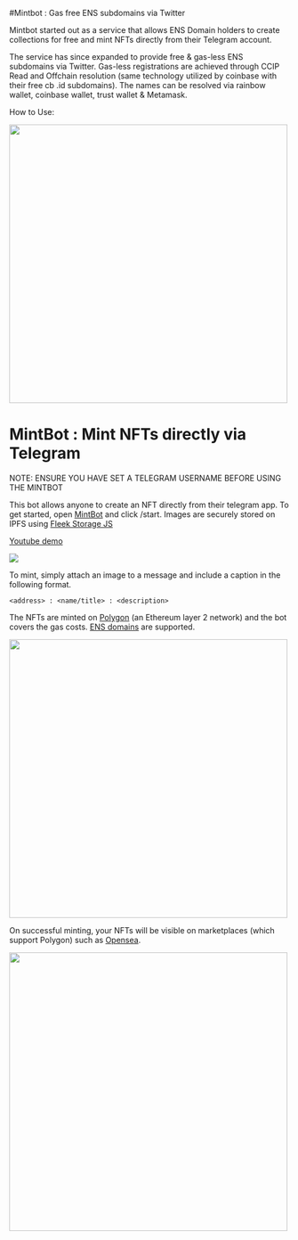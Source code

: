 #Mintbot : Gas free ENS subdomains via Twitter

Mintbot started out as a service that allows ENS Domain holders to create collections for free and mint NFTs directly from their Telegram account.

The service has since expanded to provide free & gas-less ENS subdomains via Twitter. Gas-less registrations are achieved through CCIP Read and Offchain resolution (same technology utilized by coinbase with their free cb .id subdomains). The names can be resolved via rainbow wallet, coinbase wallet, trust wallet & Metamask.

How to Use:

<img src="https://i.ibb.co/2qBdjGJ/Screen-Shot-2022-09-28-at-10-35-10-AM.png" width="500">

# MintBot : Mint NFTs directly via Telegram

NOTE: ENSURE YOU HAVE SET A TELEGRAM USERNAME BEFORE USING THE MINTBOT

This bot allows anyone to create an NFT directly from their telegram app. To get started, open [MintBot](https://t.me/nftmintbot) and click /start.
Images are securely stored on IPFS using [Fleek Storage JS](https://docs.fleek.co/storage/fleek-storage-js/)

[Youtube demo](https://youtu.be/08w-y__hEec/)

[![](http://img.youtube.com/vi/08w-y__hEec/0.jpg)](http://www.youtube.com/watch?v=08w-y__hEec "MintBot: Mint NFTs via Telegram")

To mint, simply attach an image to a message and include a caption in the following format. 

```
<address> : <name/title> : <description>
```
The NFTs are minted on [Polygon](https://polygon.technology/) (an Ethereum layer 2 network) and the bot covers the gas costs. [ENS domains](https://ens.domains/) are supported.



<img src="https://i.ibb.co/FD5CdVV/mintbot.png" width="500">



On successful minting, your NFTs will be visible on marketplaces (which support Polygon) such as [Opensea](https://https://opensea.io/).



<img src="https://i.ibb.co/9rg4Nwj/openseamintbot.png" width="500">


